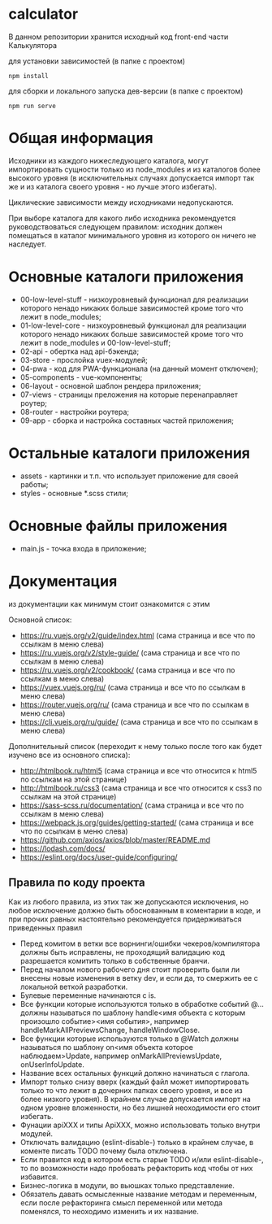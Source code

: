 # calculator

В данном репозитории хранится исходный код front-end части Калькулятора

для установки зависимостей (в папке с проектом)
```
npm install
```
для сборки и локального запуска дев-версии (в папке с проектом)
```
npm run serve
```

# Общая информация

Исходники из каждого нижеследующего каталога, могут импортировать сущности только из node_modules и из каталогов более высокого уровня
(в исключительных случаях допускается импорт так же и из каталога своего уровня - но лучше этого избегать).

Циклические зависимости между исходниками недопускаются.

При выборе каталога для какого либо исходника рекомендуется руководствоваться следующем правилом: исходник должен помещаться в каталог минимального уровня из которого он ничего не наследует.

# Основные каталоги приложения

- 00-low-level-stuff - низкоуровневый функционал для реализации которого ненадо никаких больше зависимостей кроме того что лежит в node_modules;
- 01-low-level-core - низкоуровневый функционал для реализации которого ненадо никаких больше зависимостей кроме того что лежит в node_modules и 00-low-level-stuff;
- 02-api - обертка над api-бэкенда;
- 03-store - прослойка vuex-модулей;
- 04-pwa - код для PWA-функционала (на данный момент отключен);
- 05-components - vue-компоненты;
- 06-layout - основной шаблон рендера приложения;
- 07-views - страницы преложения на которые перенаправляет роутер;
- 08-router - настройки роутера;
- 09-app - сборка и настройка составных частей приложения;

# Остальные каталоги приложения

- assets - картинки и т.п. что использует приложение для своей работы;
- styles - основные *.scss стили;

# Основные файлы приложения

- main.js - точка входа в приложение;

# Документация

из документации как минимум стоит ознакомится с этим

Основной список:

- https://ru.vuejs.org/v2/guide/index.html  (сама страница и все что по ссылкам в меню слева)
- https://ru.vuejs.org/v2/style-guide/  (сама страница и все что по ссылкам в меню слева)
- https://ru.vuejs.org/v2/cookbook/  (сама страница и все что по ссылкам в меню слева)
- https://vuex.vuejs.org/ru/  (сама страница и все что по ссылкам в меню слева)
- https://router.vuejs.org/ru/  (сама страница и все что по ссылкам в меню слева)
- https://cli.vuejs.org/ru/guide/  (сама страница и все что по ссылкам в меню слева)

Дополнительный список (переходит к нему только после того как будет изучено все из основного списка):

- http://htmlbook.ru/html5 (сама страница и все что относится к html5 по ссылкам на этой странице)
- http://htmlbook.ru/css3 (сама страница и все что относится к css3 по ссылкам на этой странице)
- https://sass-scss.ru/documentation/ (сама страница и все что по ссылкам в меню слева)
- https://webpack.js.org/guides/getting-started/  (сама страница и все что по ссылкам в меню слева)
- https://github.com/axios/axios/blob/master/README.md
- https://lodash.com/docs/
- https://eslint.org/docs/user-guide/configuring/

## Правила по коду проекта

Как из любого правила, из этих так же допускаются исключения, но любое исключение должно быть обоснованным в коментарии в коде, и при прочих равных настоятельно рекомендуется придерживаться приведенных правил

- Перед комитом в ветки все ворнинги/ошибки чекеров/компилятора должны быть исправлены, не проходящий валидацию код разрешается комитить только в собственные бранчи.
- Перед началом нового рабочего дня стоит проверить были ли внесены новые изменения в ветку dev, и если да, то смержить ее с локальной веткой разработки.
- Булевые переменные начинаются с is.
- Все функции которые используются только в обработке событий @... должны называться по шаблону handle<имя объекта с которым произошло событие><имя события>, например handleMarkAllPreviewsChange, handleWindowClose.
- Все функции которые используются только в @Watch  должны называться по шаблону on<имя объекта которое наблюдаем>Update, например onMarkAllPreviewsUpdate, onUserInfoUpdate.
- Название всех остальных функций должно начинаться с глагола.
- Импорт только снизу вверх (каждый файл может импортировать только то что лежит в дочерних папках своего уровня, и все из более низкого уровня). В крайнем случае допускается импорт на одном уровне вложенности, но без лишней неоходимости его стоит избегать.
- Фунации apiXXX и типы ApiXXX, можно использовать только внутри модулей.
- Отключать валидацию (eslint-disable-) только в крайнем случае, в коменте писать TODO почему была отключена.
- Если правится код в котором есть старые TODO и/или eslint-disable-, то по возможности надо пробовать рефакторить код чтобы от них избавится.
- Бизнес-логика в модули, во вьюшках только представление.
- Обязатель давать осмысленные название методам и переменным, если после рефакторинга смысл переменной или метода поменялся, то неоходимо изменить и их название.
